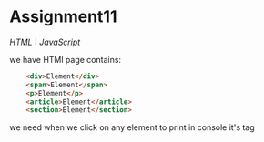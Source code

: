# Assignment11

*[HTML](./index.html)* | *[JavaScript](./main.js)*  

we have HTMl page contains:

```html
    <div>Element</div>
    <span>Element</span>
    <p>Element</p>
    <article>Element</article>
    <section>Element</section>
```

we need when we click on any element to print in console it's tag
